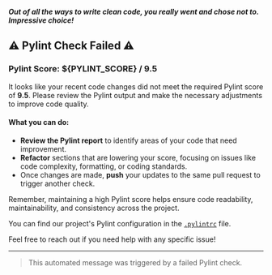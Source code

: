 _**Out of all the ways to write clean code, you really went and chose not to. Impressive choice!**_

## :warning: Pylint Check Failed :warning:

### Pylint Score: **${PYLINT_SCORE}** / **9.5**

It looks like your recent code changes did not meet the required Pylint score of **9.5**. Please review the Pylint output and make the necessary adjustments to improve code quality.

#### What you can do:
- **Review the Pylint report** to identify areas of your code that need improvement.
- **Refactor** sections that are lowering your score, focusing on issues like code complexity, formatting, or coding standards.
- Once changes are made, **push** your updates to the same pull request to trigger another check.

Remember, maintaining a high Pylint score helps ensure code readability, maintainability, and consistency across the project.

You can find our project's Pylint configuration in the [`.pylintrc`](../.pylintrc) file.

Feel free to reach out if you need help with any specific issue!

---

> This automated message was triggered by a failed Pylint check.
